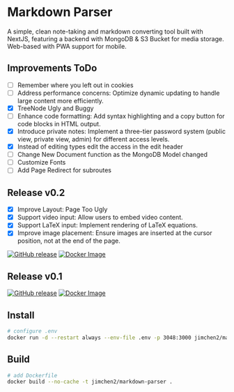 # Markdown Parser

A simple, clean note-taking and markdown converting tool built with NextJS, featuring a backend with MongoDB & S3 Bucket for media storage. Web-based with PWA support for mobile.

## Improvements ToDo

- [ ] Remember where you left out in cookies
- [ ] Address performance concerns: Optimize dynamic updating to handle large content more efficiently.
- [x] TreeNode Ugly and Buggy
- [ ] Enhance code formatting: Add syntax highlighting and a copy button for code blocks in HTML output.
- [x] Introduce private notes: Implement a three-tier password system (public view, private view, admin) for different access levels.
- [x] Instead of editing types edit the access in the edit header
- [ ] Change New Document function as the MongoDB Model changed
- [ ] Customize Fonts
- [ ] Add Page Redirect for subroutes

## Release v0.2

- [x] Improve Layout: Page Too Ugly
- [x] Support video input: Allow users to embed video content.
- [x] Support LaTeX input: Implement rendering of LaTeX equations.
- [x] Improve image placement: Ensure images are inserted at the cursor position, not at the end of the page.

[![GitHub release](https://img.shields.io/github/v/release/jimchen2/markdown-parser?include_prereleases&logo=github)](https://github.com/jimchen2/markdown-parser/releases/tag/v0.2)
[![Docker Image](https://img.shields.io/badge/Docker-jimchen2%2Fmarkdown--parser-blue?logo=docker)](https://hub.docker.com/r/jimchen2/markdown-parser)

## Release v0.1

[![GitHub release](https://img.shields.io/github/v/release/jimchen2/markdown-parser?include_prereleases&logo=github)](https://github.com/jimchen2/markdown-parser/releases/tag/v0.1)
[![Docker Image](https://img.shields.io/badge/Docker-jimchen2%2Fmarkdown--parser-blue?logo=docker)](https://hub.docker.com/layers/jimchen2/markdown-parser/v0.1/images/sha256-9a3f95ce1323a4b617a1980749997882c01f7bd89871830f4007228787df2af8)

## Install

```sh
# configure .env
docker run -d --restart always --env-file .env -p 3048:3000 jimchen2/markdown-parser:latest
```

## Build

```sh
# add Dockerfile
docker build --no-cache -t jimchen2/markdown-parser .
```
